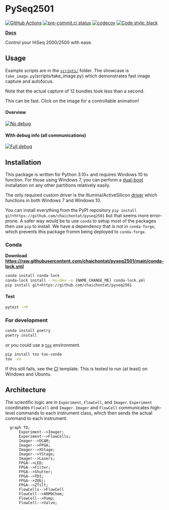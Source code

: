 # PySeq2501

[![GitHub Actions](https://github.com/chaichontat/goff-rotation/actions/workflows/python-package-conda.yml/badge.svg)](https://github.com/chaichontat/goff-rotation/actions/workflows/python-package-conda.yml)
[![pre-commit.ci status](https://results.pre-commit.ci/badge/github/chaichontat/pyseq2501/main.svg)](https://results.pre-commit.ci/latest/github/chaichontat/pyseq2501/main)
[![codecov](https://codecov.io/gh/chaichontat/pyseq2501/branch/main/graph/badge.svg?token=4HLU7IHSIT)](https://codecov.io/gh/chaichontat/pyseq2501)
[![Code style: black](https://img.shields.io/badge/code%20style-black-000000.svg)](https://github.com/psf/black)

**[Docs](https://chaichontat.github.io/pyseq2501/)**

Control your HiSeq 2000/2500 with ease.

## Usage

Example scripts are in the [`scripts/`](scripts) folder. The showcase is `take_image.py`(scripts/take_image.py) which demonstrates fast image capture and autofocus.

Note that the actual capture of 12 bundles took less than a second.

This can be fast. Click on the image for a controllable animation!

#### Overview
[![No debug](https://user-images.githubusercontent.com/34997334/148763734-23c424a9-708a-4826-b347-6a291c6ab416.gif)](https://asciinema.org/a/GQXJvYMSXkKVMkfin9czNUk56?autoplay=1)

#### With debug info (all communications)
[![Full debug](https://user-images.githubusercontent.com/34997334/148764144-0be332ef-a44a-46a2-a21c-bbe1d49e69d5.gif)](https://asciinema.org/a/s67mKomEwGj6l7azkx0PCboeO?autoplay=1)

## Installation
This package is written for Python 3.10+ and requires Windows 10 to function. For those using Windows 7, you can perform a [dual-boot](https://www.techadvisor.com/how-to/windows/how-dual-boot-windows-3633084/) installation on any other partitions relatively easily.

The only required custom driver is the Illumina/ActiveSilicon [driver](https://github.com/chaichontat/pyseq2501/tree/main/driver) which functions in both Windows 7 and Windows 10.

You can install everything from the PyPI repository `pip install git+https://github.com/chaichontat/pyseq2501` but that seems more error-prone. A safer way would be to use `conda` to setup most of the packages then use `pip` to install. We have a dependency that is not in `conda-forge`, which prevents this package fromm being deployed to `conda-forge`.

### Conda

**Download https://raw.githubusercontent.com/chaichontat/pyseq2501/main/conda-lock.yml**
```sh
conda install conda-lock
conda-lock install --no-dev -n {NAME_CHANGE_ME} conda-lock.yml
pip install git+https://github.com/chaichontat/pyseq2501
```
#### Test
```sh
pytest -rP
```

### For development
```sh
conda install poetry
poetry install
```

or you could use a [`tox`](https://tox.wiki/en/latest/) environment.
```bash
pip install tox tox-conda
tox -vv
```

If this still fails, see the [CI](.github/workflows/python-package-conda.yml) template. This is tested to run (at least) on Windows and Ubuntu.

## Architecture
The scientific logic are in `Experiment`, `FlowCell`, and `Imager`. `Experiment` coordinates `FlowCell` and `Imager`. `Imager` and `FlowCell` communicates high-level commands to each instrument class, which then sends the actual command to each instrument.
```mermaid
  graph TD;
      Experiment-->Imager;
      Experiment-->FlowCells;
      Imager-->DCAM;
      Imager-->FPGA;
      Imager-->XStage;
      Imager-->YStage;
      Imager-->Lasers;
      FPGA-->LED;
      FPGA-->Filter;
      FPGA-->Shutter;
      FPGA-->TDI;
      FPGA-->ZObj;
      FPGA-->ZTilt;
      FlowCells-->FlowCell
      FlowCell-->ARM9Chem;
      FlowCell-->Pump;
      FlowCell-->Valve;
```
